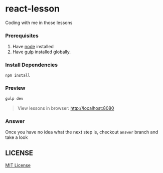 # react-lesson
Coding with me in those lessons

### Prerequisites ###
1. Have [node](https://nodejs.org/en/) installed
2. Have [gulp](http://gulpjs.com/) installed globally.


### Install Dependencies ###

```bash
npm install
```

### Preview ###

```bash
gulp dev
```

> View lessons in browser: [http://localhost:8080](http://localhost:8080)

### Answer ###

Once you have no idea what the next step is, checkout `answer` branch and take a look


## LICENSE ##

[MIT License](https://raw.githubusercontent.com/leftstick/react-lesson/master/LICENSE)
